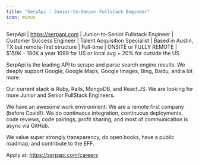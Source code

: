 ```yaml
---
title: "SerpApi : Junior-to-Senior Fullstack Engineer"
icon: minus
---
```

SerpApi | <a href="https:&#x2F;&#x2F;serpapi.com" rel="nofollow">https:&#x2F;&#x2F;serpapi.com</a> | Junior-to-Senior Fullstack Engineer | Customer Success Engineer | Talent Acquisition Specialist | Based in Austin, TX but remote-first structure | Full-time | ONSITE or FULLY REMOTE | $150K - 180K a year 1099 for US or local avg + 20% for outside the US

SerpApi is the leading API to scrape and parse search engine results. We deeply support Google, Google Maps, Google Images, Bing, Baidu, and a lot more.

Our current stack is Ruby, Rails, MongoDB, and React.JS. We are looking for more Junior and Senior FullStack Engineers.

We have an awesome work environment: We are a remote first company (before Covid!). We do continuous integration, continuous deployments, code reviews, code pairings, profit sharing, and most of communication is async via GitHub.

We value super strongly transparency, do open books, have a public roadmap, and contribute to the EFF.

Apply at: <a href="https:&#x2F;&#x2F;serpapi.com&#x2F;careers" rel="nofollow">https:&#x2F;&#x2F;serpapi.com&#x2F;careers</a>
